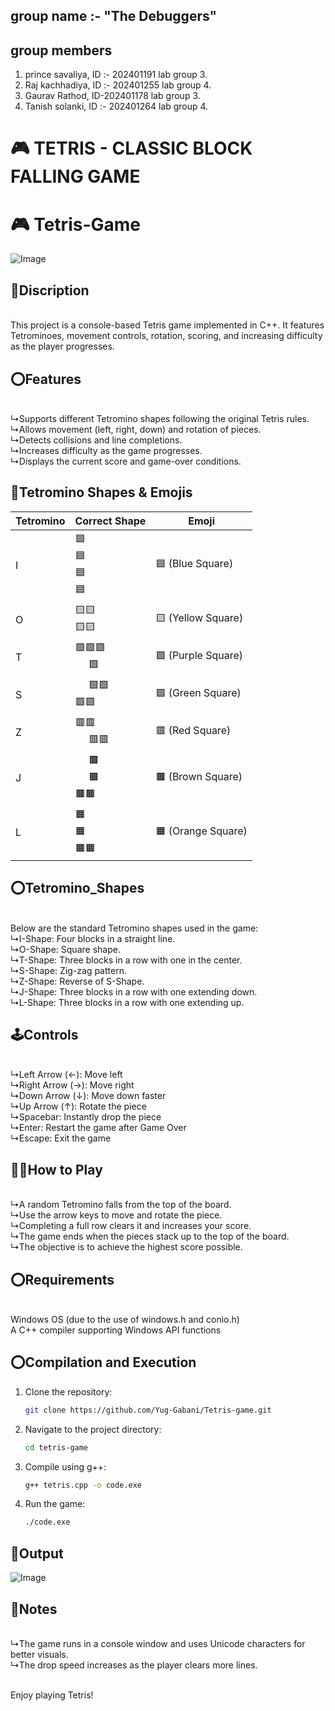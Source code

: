## group name :- "The Debuggers" 

## group members 
1. prince savaliya, ID :- 202401191
  lab group 3.
2. Raj kachhadiya, ID :- 202401255
lab group 4.
3. Gaurav Rathod, ID-202401178
lab group 3.
4. Tanish solanki, ID :- 202401264
lab group 4.
# 🎮 TETRIS - CLASSIC BLOCK FALLING GAME
<h1>🎮 Tetris-Game</h1>

![Image](https://github.com/user-attachments/assets/ce1e8453-0244-4efd-b827-b7f2db901877)


<h2>💬Discription</h2>
<br>This project is a console-based Tetris game implemented in C++. It features Tetrominoes, movement controls, rotation, scoring, and increasing difficulty as the player progresses.

<h2>⭕️Features</h2>
<br>↳Supports different Tetromino shapes following the original Tetris rules.
<br>↳Allows movement (left, right, down) and rotation of pieces.
<br>↳Detects collisions and line completions.
<br>↳Increases difficulty as the game progresses.
<br>↳Displays the current score and game-over conditions.
 
## 📛Tetromino Shapes & Emojis
| Tetromino | Correct Shape | Emoji |
|-----------|--------------|-----------|
| I | 🟦<br>🟦<br>🟦<br>🟦 | 🟦 (Blue Square) |
| O | 🟨🟨<br>🟨🟨 | 🟨 (Yellow Square) |
| T | 🟪🟪🟪<br>&nbsp;&nbsp;&nbsp;&nbsp;&nbsp;🟪 | 🟪 (Purple Square) |
| S | &nbsp;&nbsp;&nbsp;&nbsp;&nbsp;🟩🟩<br>🟩🟩 | 🟩 (Green Square) |
| Z | 🟥🟥<br>&nbsp;&nbsp;&nbsp;&nbsp;&nbsp;🟥🟥 | 🟥 (Red Square) |
| J | &nbsp;&nbsp;&nbsp;&nbsp;&nbsp;🟫<br>&nbsp;&nbsp;&nbsp;&nbsp;&nbsp;🟫<br>🟫🟫 | 🟫 (Brown Square) |
| L | 🟧<br>🟧<br>🟧🟧 | 🟧 (Orange Square) |

<h2>⭕️Tetromino_Shapes</h2>
<br>Below are the standard Tetromino shapes used in the game:
<br>↳I-Shape: Four blocks in a straight line.
<br>↳O-Shape: Square shape.
<br>↳T-Shape: Three blocks in a row with one in the center.
<br>↳S-Shape: Zig-zag pattern.
<br>↳Z-Shape: Reverse of S-Shape.
<br>↳J-Shape: Three blocks in a row with one extending down.
<br>↳L-Shape: Three blocks in a row with one extending up.

<h2>🕹️Controls</h2>
<br>↳Left Arrow (←): Move left
<br>↳Right Arrow (→): Move right
<br>↳Down Arrow (↓): Move down faster
<br>↳Up Arrow (↑): Rotate the piece
<br>↳Spacebar: Instantly drop the piece
<br>↳Enter: Restart the game after Game Over
<br>↳Escape: Exit the game

<h2>👨‍💻How to Play</h2>
<br>↳A random Tetromino falls from the top of the board.
<br>↳Use the arrow keys to move and rotate the piece.
<br>↳Completing a full row clears it and increases your score.
<br>↳The game ends when the pieces stack up to the top of the board.
<br>↳The objective is to achieve the highest score possible.

<h2>⭕️Requirements</h2>

<br>Windows OS (due to the use of windows.h and conio.h)
<br>A C++ compiler supporting Windows API functions

<h2>⭕️Compilation and Execution</h2>

1. Clone the repository:
   ```bash
   git clone https://github.com/Yug-Gabani/Tetris-game.git
   ```
2. Navigate to the project directory:
   ```bash
   cd tetris-game
   ```
3. Compile using g++:
   ```bash
   g++ tetris.cpp -o code.exe
   ```
4. Run the game:
   ```bash
   ./code.exe
   ```
   
## 🌉Output
![Image](https://github.com/user-attachments/assets/e247a3a0-6505-4940-a08c-4a265b5a4395)

<h2>📝Notes</h2>
<br>↳The game runs in a console window and uses Unicode characters for better visuals.
<br>↳The drop speed increases as the player clears more lines.

<br>Enjoy playing Tetris!
